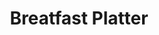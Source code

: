 ---
title: "Breatfast Platter"
price: "$10.00"
category: "Breakfast"
img: "src/images/menu/Breakfast-Platter.png"
desc: "Two eggs any style served with hash browns with your choice of bacon, links or sausage patty"
---